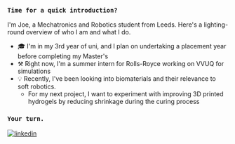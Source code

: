 ### `Time for a quick introduction?`
I'm Joe, a Mechatronics and Robotics student from Leeds. Here's a lighting-round overview of who I am and what I do.


- 🎓 I'm in my 3rd year of uni, and I plan on undertaking a placement year before completing my Master's
- ⚒️ Right now, I'm a summer intern for Rolls-Royce working on VVUQ for simulations
- 💡 Recently, I've been looking into biomaterials and their relevance to soft robotics.
    - For my next project, I want to experiment with improving 3D printed hydrogels by reducing shrinkage during the curing process



### `Your turn.`

<a href="https://linkedin.com/in/joecalvert" target="_blank">
<img src=https://img.shields.io/badge/linkedin-%231E77B5.svg?&style=for-the-badge&logo=linkedin&logoColor=white alt=linkedin style="margin-bottom: 5px;" />
</a>  

